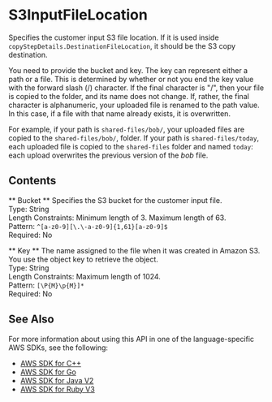 # S3InputFileLocation<a name="API_S3InputFileLocation"></a>

Specifies the customer input S3 file location\. If it is used inside `copyStepDetails.DestinationFileLocation`, it should be the S3 copy destination\.

 You need to provide the bucket and key\. The key can represent either a path or a file\. This is determined by whether or not you end the key value with the forward slash \(/\) character\. If the final character is "/", then your file is copied to the folder, and its name does not change\. If, rather, the final character is alphanumeric, your uploaded file is renamed to the path value\. In this case, if a file with that name already exists, it is overwritten\. 

For example, if your path is `shared-files/bob/`, your uploaded files are copied to the `shared-files/bob/`, folder\. If your path is `shared-files/today`, each uploaded file is copied to the `shared-files` folder and named `today`: each upload overwrites the previous version of the *bob* file\.

## Contents<a name="API_S3InputFileLocation_Contents"></a>

 ** Bucket **   <a name="TransferFamily-Type-S3InputFileLocation-Bucket"></a>
Specifies the S3 bucket for the customer input file\.  
Type: String  
Length Constraints: Minimum length of 3\. Maximum length of 63\.  
Pattern: `^[a-z0-9][\.\-a-z0-9]{1,61}[a-z0-9]$`   
Required: No

 ** Key **   <a name="TransferFamily-Type-S3InputFileLocation-Key"></a>
The name assigned to the file when it was created in Amazon S3\. You use the object key to retrieve the object\.  
Type: String  
Length Constraints: Maximum length of 1024\.  
Pattern: `[\P{M}\p{M}]*`   
Required: No

## See Also<a name="API_S3InputFileLocation_SeeAlso"></a>

For more information about using this API in one of the language\-specific AWS SDKs, see the following:
+  [AWS SDK for C\+\+](https://docs.aws.amazon.com/goto/SdkForCpp/transfer-2018-11-05/S3InputFileLocation) 
+  [AWS SDK for Go](https://docs.aws.amazon.com/goto/SdkForGoV1/transfer-2018-11-05/S3InputFileLocation) 
+  [AWS SDK for Java V2](https://docs.aws.amazon.com/goto/SdkForJavaV2/transfer-2018-11-05/S3InputFileLocation) 
+  [AWS SDK for Ruby V3](https://docs.aws.amazon.com/goto/SdkForRubyV3/transfer-2018-11-05/S3InputFileLocation) 